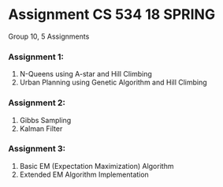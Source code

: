 # Assignment CS 534 18 SPRING

Group 10, 5 Assignments 

### Assignment 1: 
1. N-Queens using A-star and Hill Climbing
2. Urban Planning using Genetic Algorithm and Hill Climbing

### Assignment 2:
1. Gibbs Sampling
2. Kalman Filter

### Assignment 3:
1. Basic EM (Expectation Maximization) Algorithm
2. Extended EM Algorithm Implementation 
